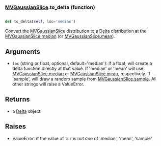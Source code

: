 ### [MVGaussianSlice](MVGaussianSlice.md).to_delta (function)


```py

def to_delta(self, loc='median')

```



Convert the [MVGaussianSlice](MVGaussianSlice.md) distribution to a [Delta](Delta.md) distribution at the
[MVGaussianSlice.median](MVGaussianSlice.median.md) (or [MVGaussianSlice.mean](MVGaussianSlice.mean.md)).

Arguments
------------
* `loc` (string or float, optional, default='median'):  If a float,
    will create a delta function directly at that value.  If 'median' or
    'mean' will use [MVGaussianSlice.median](MVGaussianSlice.median.md) or [MVGaussianSlice.mean](MVGaussianSlice.mean.md), respectively.
    If 'sample', will draw a random sample from [MVGaussianSlice.sample](MVGaussianSlice.sample.md).
    All other strings will raise a ValueError.

Returns
-----------
* a [Delta](Delta.md) object

Raises
----------
* ValueError: if the value of `loc` is not one of 'median', 'mean', 'sample'

